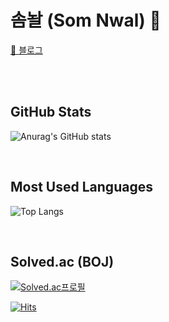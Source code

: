 # 솜놜 (Som Nwal) 🍧

[📗 블로그](https://somnwal.tistory.com/)

<br/>
<br/>

## GitHub Stats
![Anurag's GitHub stats](https://github-readme-stats.vercel.app/api?username=somnwal&show_icons=true&theme=tokyonight)


<br/>

## Most Used Languages
![Top Langs](https://github-readme-stats.vercel.app/api/top-langs/?username=somnwal&layout=compact&theme=tokoynight)


<br/>

## Solved.ac (BOJ)
[![Solved.ac프로필](http://mazassumnida.wtf/api/v2/generate_badge?boj=somnwal)](https://solved.ac/somnwal)

[![Hits](https://hits.seeyoufarm.com/api/count/incr/badge.svg?url=https%3A%2F%2Fgithub.com%2Fsomnwal&count_bg=%2379C83D&title_bg=%23555555&icon=&icon_color=%23E7E7E7&title=hits&edge_flat=false)](https://hits.seeyoufarm.com)
